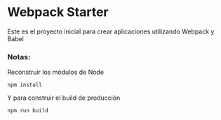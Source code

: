 # Webpack Starter

Este es el proyecto inicial para crear aplicaciones utilizando Webpack y Babel

### Notas:

Reconstruir los módulos de Node
````
npm install
````

Y para construir el build de producción
`````
npm run build
`````
